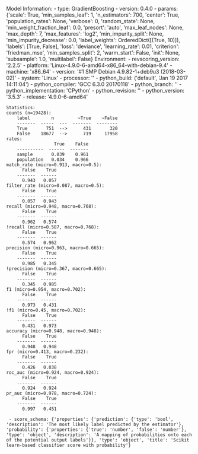 Model Information:
	 - type: GradientBoosting
	 - version: 0.4.0
	 - params: {'scale': True, 'min_samples_leaf': 1, 'n_estimators': 700, 'center': True, 'population_rates': None, 'verbose': 0, 'random_state': None, 'min_weight_fraction_leaf': 0.0, 'presort': 'auto', 'max_leaf_nodes': None, 'max_depth': 7, 'max_features': 'log2', 'min_impurity_split': None, 'min_impurity_decrease': 0.0, 'label_weights': OrderedDict([(True, 10)]), 'labels': [True, False], 'loss': 'deviance', 'learning_rate': 0.01, 'criterion': 'friedman_mse', 'min_samples_split': 2, 'warm_start': False, 'init': None, 'subsample': 1.0, 'multilabel': False}
	Environment:
	 - revscoring_version: '2.2.5'
	 - platform: 'Linux-4.9.0-6-amd64-x86_64-with-debian-9.4'
	 - machine: 'x86_64'
	 - version: '#1 SMP Debian 4.9.82-1+deb9u3 (2018-03-02)'
	 - system: 'Linux'
	 - processor: ''
	 - python_build: ('default', 'Jan 19 2017 14:11:04')
	 - python_compiler: 'GCC 6.3.0 20170118'
	 - python_branch: ''
	 - python_implementation: 'CPython'
	 - python_revision: ''
	 - python_version: '3.5.3'
	 - release: '4.9.0-6-amd64'
	
	Statistics:
	counts (n=19428):
		label        n         ~True    ~False
		-------  -----  ---  -------  --------
		True       751  -->      431       320
		False    18677  -->      719     17958
	rates:
		              True    False
		----------  ------  -------
		sample       0.039    0.961
		population   0.034    0.966
	match_rate (micro=0.913, macro=0.5):
		  False    True
		-------  ------
		  0.943   0.057
	filter_rate (micro=0.087, macro=0.5):
		  False    True
		-------  ------
		  0.057   0.943
	recall (micro=0.948, macro=0.768):
		  False    True
		-------  ------
		  0.962   0.574
	!recall (micro=0.587, macro=0.768):
		  False    True
		-------  ------
		  0.574   0.962
	precision (micro=0.963, macro=0.665):
		  False    True
		-------  ------
		  0.985   0.345
	!precision (micro=0.367, macro=0.665):
		  False    True
		-------  ------
		  0.345   0.985
	f1 (micro=0.954, macro=0.702):
		  False    True
		-------  ------
		  0.973   0.431
	!f1 (micro=0.45, macro=0.702):
		  False    True
		-------  ------
		  0.431   0.973
	accuracy (micro=0.948, macro=0.948):
		  False    True
		-------  ------
		  0.948   0.948
	fpr (micro=0.413, macro=0.232):
		  False    True
		-------  ------
		  0.426   0.038
	roc_auc (micro=0.924, macro=0.924):
		  False    True
		-------  ------
		  0.924   0.924
	pr_auc (micro=0.978, macro=0.724):
		  False    True
		-------  ------
		  0.997   0.451
	
	 - score_schema: {'properties': {'prediction': {'type': 'bool', 'description': 'The most likely label predicted by the estimator'}, 'probability': {'properties': {'true': 'number', 'false': 'number'}, 'type': 'object', 'description': 'A mapping of probabilities onto each of the potential output labels'}}, 'type': 'object', 'title': 'Scikit learn-based classifier score with probability'}

